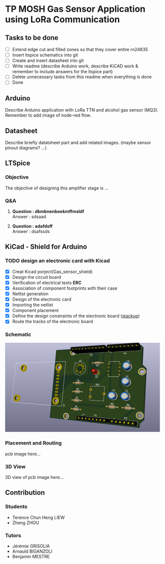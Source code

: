 # TP MOSH Gas Sensor Application using LoRa Communication

## Tasks to be done
- [ ] Extend edge cut and filled zones so that they cover entire rn24835
- [ ] Insert ltspice schematics into git
- [ ] Create and insert datasheet into git
- [ ] Write readme (describe Arduino work, describe KiCAD work & remember to include answers for the ltspice part)
- [ ] Delete unnecessary tasks from this readme when everything is done
- [ ] Done

## Arduino
Describe Arduino application with LoRa TTN and alcohol gas sensor (MQ3). Remember to add image of node-red flow.

## Datasheet
Describe briefly datatsheet part and add related images. (maybe sensor pinout diagrams? ...)

## LTSpice
### Objective
The objective of designing this amplifier stage is ...

### Q&A
1. __Question : dkmbnenboekmffmsldf__ \
   Answer : sdsaad 

2. __Question : adafdsff__ \
   Answer : dsafssds


## KiCad - Shield for Arduino

### TODO design an electronic card with Kicad
- [x] Creat Kicad porject(Gas_sensor_shield)
- [x] Design the circuit board
- [x] Verification of electrical tests **ERC**
- [x] Association of component footprints with their case
- [x] Netlist generation
- [x] Design of the electronic card
- [x] Importing the netlist
- [x] Component placement
- [x] Define the design constraints of the electronic board ([stackup](https://www.emsproto.com/fr/standard-multi-layer-pcb-stackup))
- [x] Route the tracks of the electronic board

### Schematic
![image](https://github.com/MOSH-Insa-Toulouse/2020_2021_LIEW_ZHOU/blob/main/Images/Kicad/3D_Model.PNG)
### Placement and Routing
pcb image here...
### 3D View
3D view of pcb image here...




## Contribution
### Students 
* Terence Chun Heng LIEW
* Zheng ZHOU
### Tutors
* Jérémie GRISOLIA
* Arnauld BIGANZOLI 
* Benjamin MESTRE
